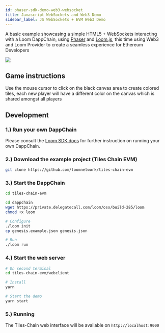 ```yaml
---
id: phaser-sdk-demo-web3-websocket
title: Javascript WebSockets and Web3 Demo
sidebar_label: JS WebSockets + EVM Web3 Demo
---
```


A basic example showcasing a simple HTML5 + WebSockets interacting with a Loom DappChain, using [Phaser](http://phaser.io) and [Loom.js](https://github.com/loomnetwork/loom-js), this time using Web3 and Loom Provider to create a seamless experience for Ethereum Developers

![](/developers/img/websocket_evm.gif)


Game instructions
----

Use the mouse cursor to click on the black canvas area to create colored tiles, each new player will have a different color on the canvas which is shared amongst all players

Development
----

### 1.) Run your own DappChain

Please consult the [Loom SDK docs](https://loomx.io/developers/docs/en/prereqs.html) for further instruction on running your own DappChain.

### 2.) Download the example project (Tiles Chain EVM)

```bash
git clone https://github.com/loomnetwork/tiles-chain-evm
```

### 3.) Start the DappChain

```bash
cd tiles-chain-evm

cd dappchain
wget https://private.delegatecall.com/loom/osx/build-285/loom
chmod +x loom

# Configure
./loom init
cp genesis.example.json genesis.json

# Run
./loom run
```

### 4.) Start the web server

```bash
# On second terminal
cd tiles-chain-evm/webclient

# Install
yarn

# Start the demo
yarn start
```

### 5.) Running

The Tiles-Chain web interface will be available on `http://localhost:9000`
